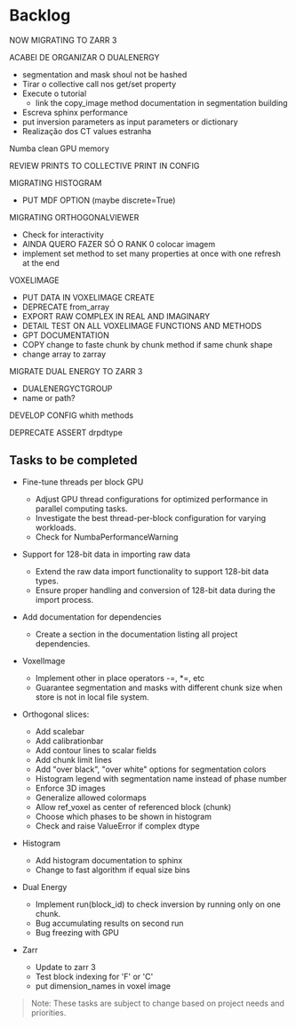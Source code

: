 # Backlog

NOW MIGRATING TO ZARR 3

ACABEI DE ORGANIZAR O DUALENERGY
  - segmentation and mask shoul not be hashed
  - Tirar o collective call nos get/set property
  - Execute o tutorial
    - link the copy_image method documentation in segmentation building
  - Escreva sphinx performance
  - put inversion parameters as input parameters or dictionary
  - Realização dos CT values estranha

Numba clean GPU memory

REVIEW PRINTS TO COLLECTIVE PRINT IN CONFIG

MIGRATING HISTOGRAM
  - PUT MDF OPTION (maybe discrete=True)

MIGRATING ORTHOGONALVIEWER
  - Check for interactivity
  - AINDA QUERO FAZER SÓ O RANK 0 colocar imagem
  - implement set method to set many properties at once with one refresh at the end

VOXELIMAGE
  - PUT DATA IN VOXELIMAGE CREATE
  - DEPRECATE from_array
  - EXPORT RAW COMPLEX IN REAL AND IMAGINARY
  - DETAIL TEST ON ALL VOXELIMAGE FUNCTIONS AND METHODS
  - GPT DOCUMENTATION
  - COPY change to faste chunk by chunk method if same chunk shape
  - change array to zarray

MIGRATE DUAL ENERGY TO ZARR 3
  - DUALENERGYCTGROUP
  - name or path?

DEVELOP CONFIG whith methods

DEPRECATE ASSERT drpdtype

## Tasks to be completed

- Fine-tune threads per block GPU
    - Adjust GPU thread configurations for optimized performance in parallel computing tasks.
    - Investigate the best thread-per-block configuration for varying workloads.
    - Check for NumbaPerformanceWarning

- Support for 128-bit data in importing raw data
    - Extend the raw data import functionality to support 128-bit data types.
    - Ensure proper handling and conversion of 128-bit data during the import process.

- Add documentation for dependencies
    - Create a section in the documentation listing all project dependencies.

- VoxelImage
    - Implement other in place operators -=, *=, etc
    - Guarantee segmentation and masks with different chunk size when store is not in local file system.

- Orthogonal slices:
    - Add scalebar
    - Add calibrationbar
    - Add contour lines to scalar fields
    - Add chunk limit lines
    - Add "over black", "over white" options for segmentation colors
    - Histogram legend with segmentation name instead of phase number
    - Enforce 3D images
    - Generalize allowed colormaps
    - Allow ref_voxel as center of referenced block (chunk)
    - Choose which phases to be shown in histogram
    - Check and raise ValueError if complex dtype


- Histogram
    - Add histogram documentation to sphinx
    - Change to fast algorithm if equal size bins

- Dual Energy
    - Implement run(block_id) to check inversion by running only on one chunk.
    - Bug accumulating results on second run
    - Bug freezing with GPU

- Zarr
    - Update to zarr 3
    - Test block indexing for 'F' or 'C'
    - put dimension_names in voxel image

> Note: These tasks are subject to change based on project needs and priorities.
